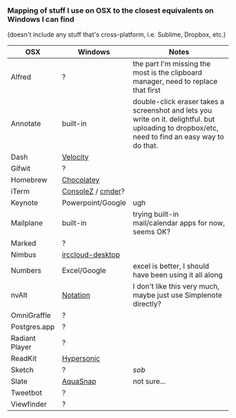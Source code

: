 ### Mapping of stuff I use on OSX to the closest equivalents on Windows I can find

(doesn't include any stuff that's cross-platform, i.e. Sublime, Dropbox, etc.)

OSX | Windows | Notes 
---- | --- | ---
Alfred | ? | the part I'm missing the most is the clipboard manager, need to replace that first
Annotate | built-in | double-click eraser takes a screenshot and lets you write on it. delightful. but uploading to dropbox/etc, need to find an easy way to do that.
Dash | [Velocity](http://velocity.silverlakesoftware.com/)
Gifwit | ?
Homebrew | [Chocolatey](https://chocolatey.org)
iTerm | [ConsoleZ](https://github.com/cbucher/console) / [cmder](http://cmder.net/)?
Keynote | Powerpoint/Google | ugh
Mailplane | built-in | trying built-in mail/calendar apps for now, seems OK?
Marked | ? 
Nimbus | [irccloud-desktop](https://github.com/irccloud/irccloud-desktop)
Numbers | Excel/Google | excel is better, I should have been using it all along
nvAlt | [Notation](http://getnotation.com/) | I don't like this very much, maybe just use Simplenote directly?
OmniGraffle | ?
Postgres.app | ?
Radiant Player | ?
ReadKit | [Hypersonic](https://www.microsoft.com/en-us/store/p/hypersonic/9nblggh5wnb6)
Sketch | ? | *sob*
Slate | [AquaSnap](http://www.nurgo-software.com/products/aquasnap) | not sure...
Tweetbot | ?
Viewfinder | ?
